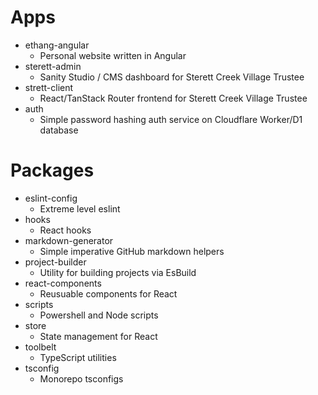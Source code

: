 # Apps

- ethang-angular
  - Personal website written in Angular
- sterett-admin
  - Sanity Studio / CMS dashboard for Sterett Creek Village Trustee
- strett-client
  - React/TanStack Router frontend for Sterett Creek Village Trustee
- auth
  - Simple password hashing auth service on Cloudflare Worker/D1 database

# Packages

- eslint-config
  - Extreme level eslint
- hooks
  - React hooks
- markdown-generator
  - Simple imperative GitHub markdown helpers
- project-builder
  - Utility for building projects via EsBuild
- react-components
  - Reusuable components for React
- scripts
  - Powershell and Node scripts
- store
  - State management for React
- toolbelt
  - TypeScript utilities
- tsconfig
  - Monorepo tsconfigs